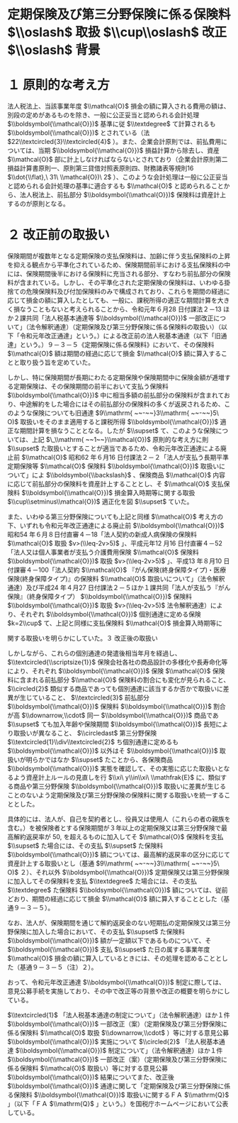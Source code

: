 # 定期保険及び第三分野保険に係る保険料 $\\oslash$ 取扱 $\\cup\\oslash$ 改正 $\\oslash$ 背景

# １ 原則的な考え方

法人税法上、当該事業年度 $\\mathcal{O}$ 損金の額に算入される費用の額は、別段の定めがあるものを除き、一般に公正妥当と認められる会計処理 $\\boldsymbol{\\mathcal{O}})$ 基準に従 $\\textdegree$ て計算されるも $\\boldsymbol{\\mathcal{O}})$ とされている（法 $22\\textcircled{3}\\textcircled{4}$ ）。また、企業会計原則では、前払費用については、当期 $\\boldsymbol{\\mathcal{O}})$ 損益計算から除去し、資産 $\\mathcal{O}$ 部に計上しなければならないとされており（企業会計原則第二損益計算書原則一、原則第三貸借対照表原則四、財務諸表等規則16 $\\dot{\\flat},\ 31\ \\mathcal{O})\ 2$ ）、このような会計処理は一般に公正妥当と認められる会計処理の基準に適合するも $\\mathcal{O}$ と認められることから、法人税法上、前払部分 $\\boldsymbol{\\mathcal{O}})$ 保険料は資産計上するのが原則となる。

# ２ 改正前の取扱い

保険期間が複数年となる定期保険の支払保険料は、加齢に伴う支払保険料の上昇を抑える観点から平準化されているため、保険期間前半における支払保険料の中には、保険期間後半における保険料に充当される部分、すなわち前払部分の保険料が含まれている。しかし、その平準化された定期保険の保険料は、いわゆる掛捨ての危険保険料及び付加保険料のみで構成されており、これらを期間の経過に応じて損金の額に算入したとしても、一般に、課税所得の適正な期間計算を大きく損なうこともないと考えられることから、令和元年６月28 日付課法２－13 ほか２課共同「法人税基本通達等 $\\boldsymbol{\\mathcal{O}})$ 一部改正について」（法令解釈通達）（定期保険及び第三分野保険に係る保険料の取扱い）（以下「令和元年改正通達」という。）による改正前の法人税基本通達（以下「旧通達」という。）９－３－５《定期保険に係る保険料》において、その保険料 $\\mathcal{O}$ 額は期間の経過に応じて損金 $\\mathcal{O}$ 額に算入することと取り扱う旨を定めていた。

しかし、特に保険期間が長期にわたる定期保険や保険期間中に保険金額が逓増する定期保険は、その保険期間の前半において支払う保険料 $\\boldsymbol{\\mathcal{O}})$ 中に相当多額の前払部分の保険料が含まれており、中途解約をした場合にはその前払部分の保険料の多くが返戻されるため、このような保険についても旧通達 $9\\mathrm{ ~~-~~}3\\mathrm{ ~~-~~}5\ O)$ 取扱いをそのまま適用すると課税所得 $\\boldsymbol{\\mathcal{O}})$ 適正な期間計算を損なうこととなる。したが $\\supset$ て、このような保険については、上記 $\_\\mathrm{ ~~1~~}\\mathcal{O})$ 原則的な考え方に則 $\\supset$ た取扱いとすることが適当であるため、令和元年改正通達による廃止前 $\\mathcal{O}$ 昭和62 年６月16 日付課法２－２「法人が支払う長期平準定期保険等 $\\mathcal{O}$ 保険料 $\\boldsymbol{\\mathcal{O}})$ 取扱いについて」によ $\\boldsymbol{\\backslash}$ 、保険商品 $\\mathcal{O}$ 内容に応じて前払部分の保険料を資産計上することとし、そ $\\mathcal{O}$ 支払保険料 $\\boldsymbol{\\mathcal{O}})$ 損金算入時期等に関する取扱 $\\cup\\setminus\\mathcal{O})$ 適正化を図 $\\supset$ ていた。

また、いわゆる第三分野保険についても上記と同様 $\\mathcal{O}$ 考え方の下、いずれも令和元年改正通達による廃止前 $\\boldsymbol{\\mathcal{O}})$ 昭和54 年６月８日付直審４－18「法人契約の新成人病保険の保険料 $\\mathcal{O}$ 取扱 $v>(\\leq-2v>5)$ 」、平成元年12 月16 日付直審４－52「法人又は個人事業者が支払う介護費用保険 $\\mathcal{O}$ 保険料 $\\boldsymbol{\\mathcal{O}})$ 取扱 $v>(\\leq-2v>5)$ 」、平成13 年８月10 日付課審４－100「法人契約 $\\mathcal{O}$ 『がん保険(終身保障タイプ)・医療保険(終身保障タイプ)』の保険料 $\\mathcal{O}$ 取扱いについて」（法令解釈通達）及び平成24 年４月27 日付課法２－５ほか１課共同「法人が支払う『がん保険』（終身保障タイプ） $\\boldsymbol{\\mathcal{O}})$ 保険料 $\\boldsymbol{\\mathcal{O}})$ 取扱 $v>(\\leq-2v>5)$ 法令解釈通達）により、それぞれ $\\boldsymbol{\\mathcal{O}})$ 個別通達に定める保険 $k=2\\cup$ て、上記と同様に支払保険料 $\\mathcal{O}$ 損金算入時期等に

関する取扱いを明らかにしていた。３ 改正後の取扱い

しかしながら、これらの個別通達の発遣後相当年月を経過し、 $\\textcircled{\\scriptsize{1}}$ 保険会社各社の商品設計の多様化や長寿命化等により、それぞれ $\\boldsymbol{\\mathcal{O}})$ 保険 $\\mathcal{O}$ 保険料に含まれる前払部分 $\\mathcal{O}$ 保険料の割合にも変化が見られること、 $\\circled{2}$ 類似する商品であっても個別通達に該当するか否かで取扱いに差異が生じていること、 $\\textcircled{3}$ 前払部分 $\\boldsymbol{\\mathcal{O}})$ 保険料 $\\boldsymbol{\\mathcal{O}})$ 割合が高 $\\downarrow,\\cdot$ 同一 $\\boldsymbol{\\mathcal{O}})$ 商品であ $\\supset$ ても加入年齢や保険期間 $\\boldsymbol{\\mathcal{O}})$ 長短により取扱いが異なること、 $\\circledast$ 第三分野保険 $\\textcircled{1}\\div\\textcircled{2}$ ち個別通達に定めるも $\\boldsymbol{\\mathcal{O}})$ 以外はそ $\\boldsymbol{\\mathcal{O}})$ 取扱いが明らかではなか $\\supset$ たことから、各保険商品 $\\boldsymbol{\\mathcal{O}})$ 実態を確認して、その実態に応じた取扱いとなるよう資産計上ルールの見直しを行 $\\xi\ y\\in\\xi\ \\mathfrak{E}$ に、類似する商品や第三分野保険 $\\boldsymbol{\\mathcal{O}})$ 取扱いに差異が生じることのないよう定期保険及び第三分野保険の保険料に関する取扱いを統一することとした。

具体的には、法人が、自己を契約者とし、役員又は使用人（これらの者の親族を含む。）を被保険者とする保険期間が３年以上の定期保険又は第三分野保険で最高解約返戻率が $50,%$ を超えるものに加入してそ $\\mathcal{O}$ 保険料を支払 $\\supset$ た場合には、その支払 $\\supset$ た保険料 $\\boldsymbol{\\mathcal{O}})$ 額については、最高解約返戻率の区分に応じて資産計上する取扱いとし（基通 $9\\mathrm{ ~~-~~}3\\mathrm{ ~~-~~}5\ O)$ ２）、それ以外 $\\boldsymbol{\\mathcal{O}})$ 定期保険又は第三分野保険に加入してその保険料を支払 $\\textdegree$ た場合には、その支払 $\\textdegree$ た保険料 $\\boldsymbol{\\mathcal{O}})$ 額については、従前どおり、期間の経過に応じて損金 $\\mathcal{O}$ 額に算入することとした（基通９－３－５）。

なお、法人が、保険期間を通じて解約返戻金のない短期払の定期保険又は第三分野保険に加入した場合において、その支払 $\\supset$ た保険料 $\\boldsymbol{\\mathcal{O}})$ 額が一定額以下であるものについて、そ $\\boldsymbol{\\mathcal{O}})$ 支払 $\\supset$ た日の属する事業年度 $\\mathcal{O}$ 損金の額に算入しているときには、その処理を認めることとした（基通９－３－５（注）２）。

おって、令和元年改正通達 $\\boldsymbol{\\mathcal{O}})$ 制定に際しては、意見公募手続を実施しており、その中で改正等の背景や改正の概要を明らかにしている。

$\\textcircled{1}$ 「法人税基本通達の制定について」（法令解釈通達）ほか１件 $\\boldsymbol{\\mathcal{O}})$ 一部改正（案）（定期保険及び第三分野保険に係る保険料 $\\mathcal{O}$ 取扱 $\\downarrow,\\cdot$ ）等に対する意見公募 $\\boldsymbol{\\mathcal{O}})$ 実施について $\\circled{2}$ 「法人税基本通達 $\\boldsymbol{\\mathcal{O}})$ 制定について」（法令解釈通達）ほか１件 $\\boldsymbol{\\mathcal{O}})$ 一部改正（案）（定期保険及び第三分野保険に係る保険料 $\\mathcal{O}$ 取扱い）等に対する意見公募 $\\boldsymbol{\\mathcal{O}})$ 結果についてまた、改正後 $\\boldsymbol{\\mathcal{O}})$ 通達に関して「定期保険及び第三分野保険に係る保険料 $\\boldsymbol{\\mathcal{O}})$ 取扱いに関するＦＡ $\\mathrm{Q}$ 」（以下「ＦＡ $\\mathrm{Q}$ 」という。）を国税庁ホームページにおいて公表している。